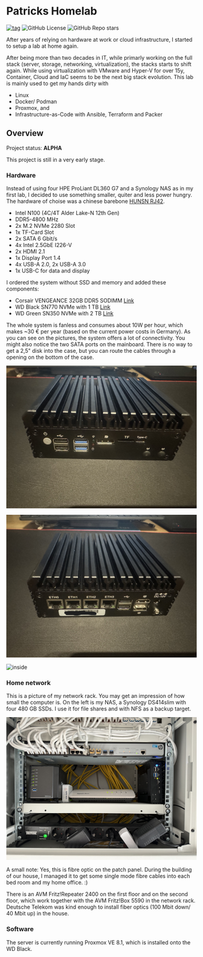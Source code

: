 # Patricks Homelab

[![tag](https://img.shields.io/github/v/tag/patrickterlisten/homelab?style=flat-square&logo=semver&logoColor=white)](https://github.com/patrickterlisten/homelab/tags)
![GitHub License](https://img.shields.io/github/license/patrickterlisten/homelab?style=flat-square&logo=semver&color=white)
![GitHub Repo stars](https://img.shields.io/github/stars/patrickterlisten/homelab?style=flat-sqaure&logo=semver&color=white)

After years of relying on hardware at work or cloud infrastructure, I started to setup a lab at home again.

After being more than two decades in IT, while primarly working on the full stack (server, storage, networking, virtualization), the stacks starts to shift again. While using virtualization with VMware and Hyper-V for over 15y, Container, Cloud and IaC seems to be the next big stack evolution. This lab is mainly used to get my hands dirty with

- Linux
- Docker/ Podman
- Proxmox, and
- Infrastructure-as-Code with Ansible, Terraform and Packer

## Overview

Project status: **ALPHA**

This project is still in a very early stage.

### Hardware

Instead of using four HPE ProLiant DL360 G7 and a Synology NAS as in my first lab, I decided to use something smaller, quiter and less power hungry. The hardware of choise was a chinese barebone [HUNSN RJ42](https://amzn.eu/d/3kxxmGl).

- Intel N100 (4C/4T Alder Lake-N 12th Gen)
- DDR5-4800 MHz
- 2x M.2 NVMe 2280 Slot
- 1x TF-Card Slot
- 2x SATA 6 Gbit/s
- 4x Intel 2.5GbE I226-V
- 2x HDMI 2.1
- 1x Display Port 1.4
- 4x USB-A 2.0, 2x USB-A 3.0
- 1x USB-C for data and display

I ordered the system without SSD and memory and added these components:

- Corsair VENGEANCE 32GB DDR5 SODIMM [Link](https://amzn.eu/d/2hHZxY5)
- WD Black SN770 NVMe with 1 TB [Link](https://amzn.eu/d/bLbd7x9)
- WD Green SN350 NVMe with 2 TB [Link](https://amzn.eu/d/bLbd7x9)
  
The whole system is fanless and consumes about 10W per hour, which makes ~30 € per year (based on the current power costs in Germany). As you can see on the pictures, the system offers a lot of connectivity. You might also notice the two SATA ports on the mainboard. There is no way to get a 2,5" disk into the case, but you can route the cables through a opening on the bottom of the case.

![front](/static/images/IMG_6705.jpg "Front")

![back](/static/images/IMG_6706.jpg "Back")

![inside](/static/images/IMG_6708.jpg "Inside")

### Home network

This is a picture of my network rack. You may get an impression of how small the computer is. On the left is my NAS, a Synology DS414slim with four 480 GB SSDs. I use it for file shares and with NFS as a backup target.

![network rack](/static/images/IMG_6711.jpg "Network Rack")

A small note: Yes, this is fibre optic on the patch panel. During the building of our house, I managed it to get some single mode fibre cables into each bed room and my home office. :)

There is an AVM Fritz!Repeater 2400 on the first floor and on the second floor, which work together with the AVM Fritz!Box 5590 in the network rack. Deutsche Telekom was kind enough to install fiber optics (100 Mbit down/ 40 Mbit up) in the house.

### Software

The server is currently running Proxmox VE 8.1, which is installed onto the WD Black.
